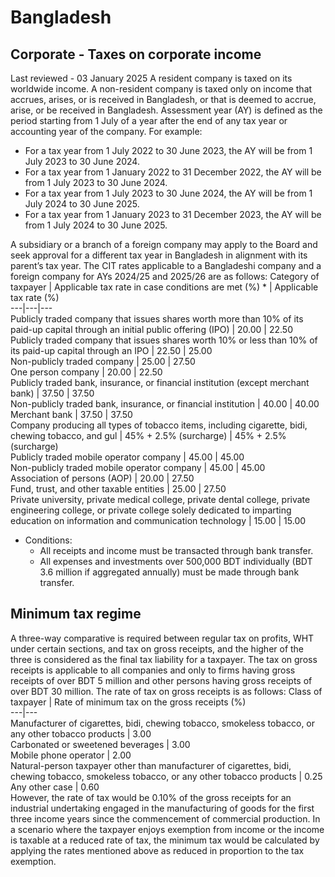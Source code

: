 # Bangladesh
## Corporate - Taxes on corporate income
Last reviewed - 03 January 2025
A resident company is taxed on its worldwide income. A non-resident company is taxed only on income that accrues, arises, or is received in Bangladesh, or that is deemed to accrue, arise, or be received in Bangladesh.
Assessment year (AY) is defined as the period starting from 1 July of a year after the end of any tax year or accounting year of the company.
For example:
  * For a tax year from 1 July 2022 to 30 June 2023, the AY will be from 1 July 2023 to 30 June 2024.
  * For a tax year from 1 January 2022 to 31 December 2022, the AY will be from 1 July 2023 to 30 June 2024.
  * For a tax year from 1 July 2023 to 30 June 2024, the AY will be from 1 July 2024 to 30 June 2025.
  * For a tax year from 1 January 2023 to 31 December 2023, the AY will be from 1 July 2024 to 30 June 2025.


A subsidiary or a branch of a foreign company may apply to the Board and seek approval for a different tax year in Bangladesh in alignment with its parent’s tax year.
The CIT rates applicable to a Bangladeshi company and a foreign company for AYs 2024/25 and 2025/26 are as follows:
Category of taxpayer | Applicable tax rate in case conditions are met (%) * | Applicable tax rate (%)  
---|---|---  
Publicly traded company that issues shares worth more than 10% of its paid-up capital through an initial public offering (IPO) | 20.00 | 22.50  
Publicly traded company that issues shares worth 10% or less than 10% of its paid-up capital through an IPO | 22.50 | 25.00  
Non-publicly traded company | 25.00 | 27.50  
One person company | 20.00 | 22.50  
Publicly traded bank, insurance, or financial institution (except merchant bank) | 37.50 | 37.50  
Non-publicly traded bank, insurance, or financial institution | 40.00 | 40.00  
Merchant bank | 37.50 | 37.50  
Company producing all types of tobacco items, including cigarette, bidi, chewing tobacco, and gul | 45% + 2.5% (surcharge) | 45% + 2.5% (surcharge)  
Publicly traded mobile operator company | 45.00 | 45.00  
Non-publicly traded mobile operator company | 45.00 | 45.00  
Association of persons (AOP) | 20.00 | 27.50  
Fund, trust, and other taxable entities | 25.00 | 27.50  
Private university, private medical college, private dental college, private engineering college, or private college solely dedicated to imparting education on information and communication technology | 15.00 | 15.00  
* Conditions:
  * All receipts and income must be transacted through bank transfer.
  * All expenses and investments over 500,000 BDT individually (BDT 3.6 million if aggregated annually) must be made through bank transfer.


## Minimum tax regime
A three-way comparative is required between regular tax on profits, WHT under certain sections, and tax on gross receipts, and the higher of the three is considered as the final tax liability for a taxpayer.
The tax on gross receipts is applicable to all companies and only to firms having gross receipts of over BDT 5 million and other persons having gross receipts of over BDT 30 million.
The rate of tax on gross receipts is as follows:
Class of taxpayer | Rate of minimum tax on the gross receipts (%)  
---|---  
Manufacturer of cigarettes, bidi, chewing tobacco, smokeless tobacco, or any other tobacco products | 3.00  
Carbonated or sweetened beverages | 3.00  
Mobile phone operator | 2.00  
Natural-person taxpayer other than manufacturer of cigarettes, bidi, chewing tobacco, smokeless tobacco, or any other tobacco products | 0.25  
Any other case | 0.60  
However, the rate of tax would be 0.10% of the gross receipts for an industrial undertaking engaged in the manufacturing of goods for the first three income years since the commencement of commercial production.
In a scenario where the taxpayer enjoys exemption from income or the income is taxable at a reduced rate of tax, the minimum tax would be calculated by applying the rates mentioned above as reduced in proportion to the tax exemption.
